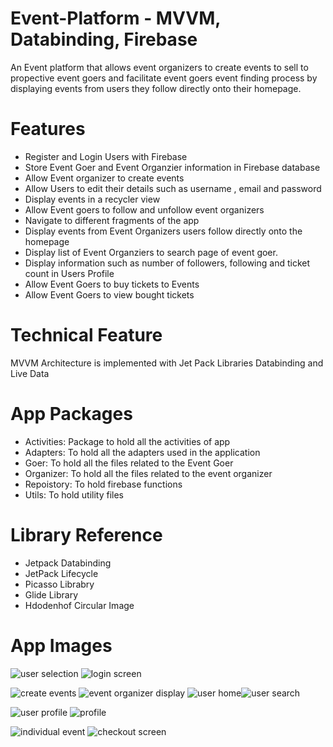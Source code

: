 

# Event-Platform - MVVM, Databinding, Firebase
An Event platform that allows event organizers to create events to sell to propective event goers and facilitate event goers event finding process by displaying events from users they follow directly onto their homepage.
# Features
* Register and Login Users with Firebase
* Store Event Goer and Event Organzier information in  Firebase database
* Allow Event organizer to create events
* Allow Users to edit their details such as username , email and password
* Display events in a recycler view
* Allow Event goers to follow and unfollow event organizers
* Navigate to different fragments of the app
* Display events from Event Organizers users follow directly onto the homepage
* Display list of Event Organziers to search page of event goer.
* Display information such as number of followers, following and ticket count in Users Profile
* Allow Event Goers to buy tickets to Events
* Allow Event Goers to view bought tickets
# Technical Feature
MVVM Architecture is implemented with Jet Pack Libraries Databinding and Live Data
# App Packages
* Activities: Package to hold all the activities of app
* Adapters: To hold all the adapters used in the application
* Goer: To hold all the files related to the Event Goer
* Organizer: To hold all the files related to the event organizer
* Repoistory: To hold firebase functions
* Utils: To hold utility files
# Library Reference
* Jetpack Databinding 
* JetPack Lifecycle
* Picasso Librabry
* Glide Library
* Hdodenhof Circular Image
# App Images
![user selection](https://user-images.githubusercontent.com/56201348/123561068-422d4600-d79e-11eb-8139-2dba1f69331f.jpg)
![login screen](https://user-images.githubusercontent.com/56201348/123561276-4148e400-d79f-11eb-8ca7-e32a4b3098dd.jpg)

![create events](https://user-images.githubusercontent.com/56201348/123561097-73a61180-d79e-11eb-943b-7f2557ff672b.jpg)
![event organizer display](https://user-images.githubusercontent.com/56201348/123561090-625d0500-d79e-11eb-833e-bb173946b6ba.jpg)
![user home](https://user-images.githubusercontent.com/56201348/123561296-57ef3b00-d79f-11eb-8183-6b01b2df857c.jpg)![user search](https://user-images.githubusercontent.com/56201348/123561301-663d5700-d79f-11eb-87d4-eac0c809f796.jpg)

![user profile](https://user-images.githubusercontent.com/56201348/123561305-72c1af80-d79f-11eb-840c-6272b49e38ab.jpg)
![profile ](https://user-images.githubusercontent.com/56201348/123561311-76edcd00-d79f-11eb-92ec-fbbab1003320.jpg)

![individual event](https://user-images.githubusercontent.com/56201348/123561316-840abc00-d79f-11eb-9349-53e22a99f3d8.jpg)
![checkout screen](https://user-images.githubusercontent.com/56201348/123561317-866d1600-d79f-11eb-846c-4357d10685d2.jpg)


